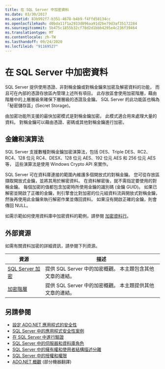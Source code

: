 ```yaml
---
title: 在 SQL Server 中加密資料
ms.date: 03/30/2017
ms.assetid: 83b992f7-b351-4678-b4b9-f4ffd58134cc
ms.openlocfilehash: d0bda11f1a2933d096aa91d2be79d3af35172284
ms.sourcegitcommit: 5b475c1855b32cf78d2d1bbb4295e4c236f39464
ms.translationtype: MT
ms.contentlocale: zh-TW
ms.lasthandoff: 09/24/2020
ms.locfileid: "91169527"
---
```

# <a name="data-encryption-in-sql-server"></a>在 SQL Server 中加密資料

SQL Server 提供使用憑證、非對稱金鑰或對稱金鑰來加密及解密資料的功能， 而且可在內部的憑證存放區內管理上述所有項目。 此存放區會使用加密階層，藉由階層中的上層層級來確保下層層級的憑證及金鑰。 SQL Server 的此功能區也稱為「秘密儲存區」(Secret Storage)。  
  
 由加密功能所支援的最快加密模式是對稱金鑰加密。 此模式適合用來處理大量的資料。 對稱金鑰可以藉由憑證、密碼或其他對稱金鑰進行加密。  
  
## <a name="keys-and-algorithms"></a>金鑰和演算法  

 SQL Server 支援數種對稱金鑰加密演算法，包括 DES、Triple DES、RC2、RC4、128 位元 RC4、DESX、128 位元 AES、192 位元 AES 和 256 位元 AES 等， 這些演算法是使用 Windows Crypto API 來實作。  
  
 SQL Server 可在資料庫連接的範圍內維護多個開放式的對稱金鑰。 您可從存放區擷取開放式金鑰，並將其用於解密資料。 在資料解密後，就不需指定要使用的對稱金鑰。 每個加密的值都包含加密時所使用金鑰的識別碼 (金鑰 GUID)。 如果已解密並開啟了正確的金鑰，則引擎會比對加密的位元組資料流與開放式對稱金鑰， 然後再使用此金鑰來執行解密作業並傳回資料。 如果沒有開啟正確的金鑰，則會傳回 NULL。  
  
 如需示範如何使用資料庫中加密資料的範例，請參閱 [加密資料行](/sql/relational-databases/security/encryption/encrypt-a-column-of-data)。
  
## <a name="external-resources"></a>外部資源  

 如需有關資料加密的詳細資訊，請參閱下列資源。  
  
|資源|描述|  
|-|-|  
|[SQL Server 加密](/sql/relational-databases/security/encryption/sql-server-encryption)|提供 SQL Server 中的加密概觀。 本主題包含其他文章的連結。|  
|[加密階層](/sql/relational-databases/security/encryption/encryption-hierarchy)|提供 SQL Server 中的加密概觀。 本主題提供其他文章的連結。|  
  
## <a name="see-also"></a>另請參閱

- [設定 ADO.NET 應用程式的安全性](../securing-ado-net-applications.md)
- [SQL Server 中的應用程式安全性案例](application-security-scenarios-in-sql-server.md)
- [在 SQL Server 中進行驗證](authentication-in-sql-server.md)
- [SQL Server 中的伺服器和資料庫角色](server-and-database-roles-in-sql-server.md)
- [SQL Server 中的擁有權和使用者結構描述分離](ownership-and-user-schema-separation-in-sql-server.md)
- [SQL Server 中的授權和權限](authorization-and-permissions-in-sql-server.md)
- [ADO.NET 概觀](../ado-net-overview.md) \(部分機器翻譯\)
